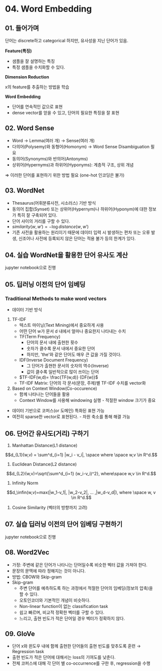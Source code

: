 # 04. Word Embedding



## 01. 들어가며

단어는 discrete하고 categorical 하지만, 유사성을 지닌 단어가 있음.

**Feature(특징)**

- 샘플을 잘 설명하는 특징
- 특정 샘플을 수치화할 수 있다.

**Dimension Reduction**

x의 feature를 추출하는 방법을 학습

**Word Embedding**

- 단어를 연속적인 값으로 표현
- dense vector를 얻을 수 있고, 단어의 필요한 특징을 잘 표현



## 02. Word Sense

- Word → Lemma(여러 개) → Sense(여러 개)
- 다의어(Polysemy)와 동형어(Homonym) → Word Sense Disambiguation 필요
- 동의어(Synonyms)와 반의어(Antonyms)
- 상위어(Hypernyms)과 하위어(Hyponyms): 계층적 구조, 상위 개념

⇒ 이러한 단어를 표현하기 위한 방법 필요 (one-hot 인코딩은 불가)



## 03. WordNet

- Thesaurus(어휘분류사전, 시소러스) 기반 방식
- 동의어 집합(Synset) 또는 상위어(Hypernym)나 하위어(Hyponym)에 대한 정보가 특히 잘 구축되어 있다.
- 단어 사이의 거리를 구할 수 있다.
- $similarity(w, w\prime) = -\log distance(w, w\prime)$
- 기존 사전을 활용하는 원리이기 때문에 데이터 입력 시 발생하는 편차 또는 오류 발생, 신조어나 사전에 등록되지 않은 단어는 적용 불가 등의 한계가 있다.



## 04. 실습 WordNet을 활용한 단어 유사도 계산

jupyter notebook으로 진행



## 05. 딥러닝 이전의 단어 임베딩

### Traditional Methods to make word vectors

- 데이터 기반 방식

1. TF-IDF
   - 텍스트 마이닝(Text Mining)에서 중요하게 사용
   - 어떤 단어 w가 문서 d 내에서 얼마나 중요한지 나타내는 수치
   - TF(Term Frequency)
     - 단어의 문서 내에 출현한 횟수
     - 숫자가 클수록 문서 내에서 중요한 단어
     - 하지만, 'the'와 같은 단어도 매우 큰 값을 가질 것이다.
   - IDF(Inverse Document Frequency)
     - 그 단어가 출현한 문서의 숫자의 역수(Inverse)
     - 값이 클수록 일반적으로 많이 쓰이는 단어
   - $TF-IDF(w,d)= \frac{TF(w,d)} {DF(w)}$
   - TF-IDF Matrix: 단어의 각 문서(문장, 주제)별 TF-IDF 수치를 vector화
2. Based on Context Window(Co-occurence)
   - 함께 나타나는 단어들을 활용
   - Context Window를 사용해 windowing 실행 - 적절한 window 크기가 중요

- 데이터 기반으로 코퍼스(or 도메인) 특화된 표현 가능
- 여전히 sparse한 vector로 표현된다. - 차원 축소를 통해 해결 가능



## 06. 단어간 유사도(거리) 구하기

1. Manhattan Distance(L1 distance)

$$d_{L1}(w,v) = \sum^d_{i=1} |w_i - v_i|, \space where \space w,v \in R^d.$$

1. Euclidean Distance(L2 distance)

$$d_{L2}(w,v)=\sqrt{\sum^d_{i=1} (w_i-v_i)^2}, where\space w,v \in R^d.$$

1. Infinity Norm

$$d_\infin(w,v)=max(|w_1-v_1|, |w_2-v_2|, ... ,|w_d-v_d|), where \space w, v \in R^d.$$

1. Cosine Similarity (벡터의 방향까지 고려)



## 07. 실습 딥러닝 이전의 단어 임베딩 구현하기

jupyter notebook으로 진행



## 08. Word2Vec

- 가정: 주변에 같은 단어가 나타나는 단어일수록 비슷한 벡터 값을 가져야 한다.
- 문장의 문맥에 따라 정해지는 것이 아니다.
- 방법: CBOW와 Skip-gram
- Skip-gram
  - 주변 단어를 예측하도록 하는 과정에서 적절한 단어의 임베딩(정보의 압축)을 할 수 있다.
  - 오토인코더와 기본적인 개념이 비슷하다.
  - Non-linear function이 없는 classification task
  - 쉽고 빠르며, 비교적 정확한 벡터를 구할 수 있다.
  - 느리고, 출현 빈도가 적은 단어일 경우 벡터가 정확하지 않다.



## 09. GloVe

- 단어 x와 윈도우 내에 함께 출현한 단어들의 출현 빈도를 맞추도록 훈련 → Regression task
- 출현 빈도가 적은 단어에 대해서는 loss의 기여도를 낮춘다.
- 전체 코퍼스에 대해 각 단어 별 co-occurrence를 구한 후, regression을 수행